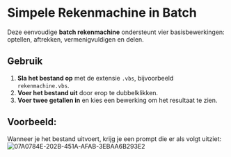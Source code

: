 # Simpele Rekenmachine in Batch

Deze eenvoudige **batch rekenmachine** ondersteunt vier basisbewerkingen: optellen, aftrekken, vermenigvuldigen en delen.


## Gebruik

1. **Sla het bestand op** met de extensie `.vbs`, bijvoorbeeld `rekenmachine.vbs`.
2. **Voer het bestand uit** door erop te dubbelklikken.
3. **Voer twee getallen in** en kies een bewerking om het resultaat te zien.

## Voorbeeld:

Wanneer je het bestand uitvoert, krijg je een prompt die er als volgt uitziet:
![07A0784E-202B-451A-AFAB-3EBAA6B293E2](https://github.com/user-attachments/assets/fe86f0de-5f9b-43ae-b651-4bfabd9adb4b)
